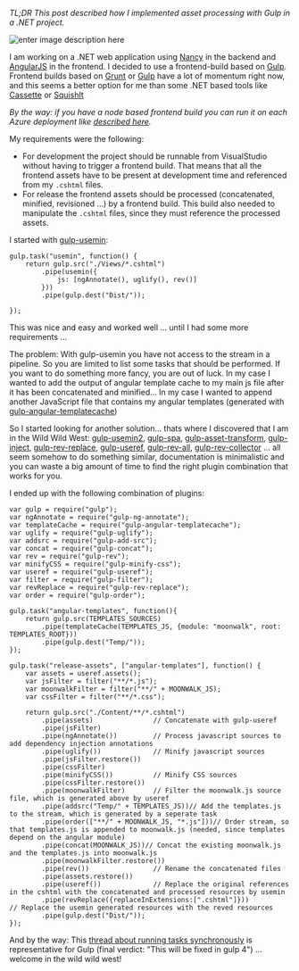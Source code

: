 *TL;DR This post described how I implemented asset processing with Gulp in a .NET project.*

![enter image description here](https://lh5.googleusercontent.com/-FnAqNm21fBk/VKMvjm27SGI/AAAAAAAAB_U/CQTTn1cvw8o/s399/Gulp-Alive-Logo_1_1-7211401.jpg)

I am working on a .NET web application using [Nancy](http://nancyfx.org/) in the backend and [AngularJS](https://angularjs.org/) in the frontend.
I decided to use a frontend-build based on [Gulp](http://gulpjs.com/). Frontend builds based on [Grunt](http://gruntjs.com/) or [Gulp](http://gulpjs.com/) have a lot of momentum right now, and this seems a better option for me than some .NET based tools like [Cassette](http://getcassette.net/) or [SquishIt](https://github.com/jetheredge/SquishIt)

*By the way: if you have a node based frontend build you can run it on each Azure deployment like [described here](https://github.com/projectkudu/kudu/wiki/Deployment-hooks).*

My requirements were the following:

- For development the project should be runnable from VisualStudio without having to trigger a frontend build. That means that all the frontend assets have to be present at development time and referenced from my `.cshtml` files.
- For release the frontend assets should be processed (concatenated, minified, revisioned ...) by a frontend build. This build also needed to manipulate the `.cshtml` files, since they must reference the processed assets.

I started with [gulp-usemin](https://www.npmjs.com/package/gulp-usemin):

```
gulp.task("usemin", function() {
    return gulp.src("./Views/*.cshtml")
        .pipe(usemin({
            js: [ngAnnotate(), uglify(), rev()]
        }))
        .pipe(gulp.dest("Dist/"));

});
```
This was nice and easy and worked well ... until I had some more requirements ...

The problem:
With gulp-usemin you have not access to the stream in a pipeline. So you are limited to list some tasks that should be performed. If you want to do something more fancy, you are out of luck. In my case I wanted to add the output of angular template cache to my main js file after it has been concatenated and minified...
In my case I wanted to append another JavaScript file that contains my angular templates (generated with [gulp-angular-templatecache](https://www.npmjs.com/package/gulp-angular-templatecache))

So I started looking for another solution... thats where I discovered that I am in the Wild Wild West: [gulp-usemin2](https://www.npmjs.com/package/gulp-usemin2), [gulp-spa](https://www.npmjs.com/package/gulp-spa), [gulp-asset-transform](https://www.npmjs.com/package/gulp-asset-transform), [gulp-inject](https://www.npmjs.com/package/gulp-inject), [gulp-rev-replace](https://www.npmjs.com/package/gulp-rev-replace), [gulp-useref](https://www.npmjs.com/package/gulp-useref), [gulp-rev-all](https://www.npmjs.com/package/gulp-rev-all), [gulp-rev-collector](https://www.npmjs.com/package/gulp-rev-collector) ... all seem somehow to do something similar, documentation is minimalistic and you can waste a big amount of time to find the right plugin combination that works for you.

I ended up with the following combination of plugins:

```
var gulp = require("gulp");
var ngAnnotate = require("gulp-ng-annotate");
var templateCache = require("gulp-angular-templatecache");
var uglify = require("gulp-uglify");
var addsrc = require("gulp-add-src");
var concat = require("gulp-concat");
var rev = require("gulp-rev");
var minifyCSS = require("gulp-minify-css");
var useref = require("gulp-useref");
var filter = require("gulp-filter");
var revReplace = require("gulp-rev-replace");
var order = require("gulp-order");

gulp.task("angular-templates", function(){
    return gulp.src(TEMPLATES_SOURCES)
        .pipe(templateCache(TEMPLATES_JS, {module: "moonwalk", root: TEMPLATES_ROOT}))
        .pipe(gulp.dest("Temp/"));
});

gulp.task("release-assets", ["angular-templates"], function() {
    var assets = useref.assets();
    var jsFilter = filter("**/*.js");
    var moonwalkFilter = filter("**/" + MOONWALK_JS);
    var cssFilter = filter("**/*.css");

    return gulp.src("./Content/**/*.cshtml")
        .pipe(assets)               // Concatenate with gulp-useref
        .pipe(jsFilter)
        .pipe(ngAnnotate())         // Process javascript sources to add dependency injection annotations
        .pipe(uglify())             // Minify javascript sources
        .pipe(jsFilter.restore())
        .pipe(cssFilter)
        .pipe(minifyCSS())          // Minify CSS sources
        .pipe(cssFilter.restore())
        .pipe(moonwalkFilter)       // Filter the moonwalk.js source file, which is generated above by useref
        .pipe(addsrc("Temp/" + TEMPLATES_JS))// Add the templates.js to the stream, which is generated by a seperate task
        .pipe(order(["**/" + MOONWALK_JS, "*.js"]))// Order stream, so that templates.js is appended to moonwalk.js (needed, since templates depend on the angular module)
        .pipe(concat(MOONWALK_JS))// Concat the existing moonwalk.js and the templates.js into moonwalk.js
        .pipe(moonwalkFilter.restore())
        .pipe(rev())                // Rename the concatenated files
        .pipe(assets.restore())
        .pipe(useref())             // Replace the original references in the cshtml with the concatenated and processed resources by usemin
        .pipe(revReplace({replaceInExtensions:[".cshtml"]}))         // Replace the usemin generated resources with the reved resources
        .pipe(gulp.dest("Dist/"));
});
```


And by the way: This [thread about running tasks synchronously](https://github.com/gulpjs/gulp/issues/96) is representative for Gulp (final verdict: "This will be fixed in gulp 4") ... welcome in the wild wild west!